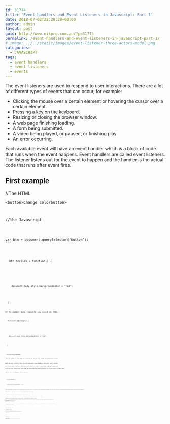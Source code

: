```yaml
---
id: 31774
title: 'Event handlers and Event Listeners in Javascript: Part 1'
date: 2018-07-02T22:20:28+00:00
author: admin
layout: post
guid: http://www.nikpro.com.au/?p=31774
permalink: /event-handlers-and-event-listeners-in-javascript-part-1/
# image: ../../static/images/event-listener-three-actors-model.png
categories:
  - JAVASCRIPT
tags:
  - event handlers
  - event listeners
  - events
---
```

The event listeners are used to respond to user interactions. There are a lot of different types of events that can occur, for example:

  * Clicking the mouse over a certain element or hovering the cursor over a certain element.
  * Pressing a key on the keyboard.
  * Resizing or closing the browser window.
  * A web page finishing loading.
  * A form being submitted.
  * A video being played, or paused, or finishing play.
  * An error occurring.

Each available event will have an event handler which is a block of code that runs when the event happens. Event handlers are called event listeners. The listener listens out for the event to happen and the handler is the actual code that runs after event fires. 

## First example

//The HTML

<p class="brush: html line-numbers  language-html">
  <code class=" language-html"><span class="token tag"><span class="token punctuation"><</span>button<span class="token punctuation">></span></span>Change color<span class="token tag"><span class="token punctuation"></</span>button<span class="token punctuation">></p>
<p></span></span>//the Javascript
</p>

<pre class="brush: js line-numbers  language-js"><code class=" language-js"><span class="token keyword">var</span> btn <span class="token operator">=</span> document<span class="token punctuation">.</span><span class="token function">querySelector</span><span class="token punctuation">(</span><span class="token string">'button'</span><span class="token punctuation">)</span><span class="token punctuation">;</span>
```


<p class="brush: js line-numbers  language-js">
  <code class=" language-js">btn<span class="token punctuation">.</span>onclick <span class="token operator">=</span> <span class="token keyword">function</span><span class="token punctuation">(</span><span class="token punctuation">)</span> <span class="token punctuation">{</span><br />

</p>

<p class="brush: js line-numbers  language-js">
  <code class=" language-js">  document<span class="token punctuation">.</span>body<span class="token punctuation">.</span>style<span class="token punctuation">.</span>backgroundColor <span class="token operator">=</span> "red"<span class="token punctuation">;</span> 
</p>

<p class="brush: js line-numbers  language-js">
  <code class=" language-js"><span class="token punctuation">}</span>
</p>

Or to makeit more readable you could do this:

<p class="brush: js line-numbers  language-js">
  <code class=" language-js"><span class="token keyword">function</span> <span class="token function">bgChange</span><span class="token punctuation">(</span><span class="token punctuation">)</span> <span class="token punctuation">{</span><br />

</p>

<p class="brush: js line-numbers  language-js">
  <code class=" language-js">  document<span class="token punctuation">.</span>body<span class="token punctuation">.</span>style<span class="token punctuation">.</span>backgroundColor <span class="token operator">=</span> "red"<span class="token punctuation">;</span> 
</p>

<p class="brush: js line-numbers  language-js">
  <code class=" language-js"><span class="token punctuation">}</span> 
</p>

<p class="brush: js line-numbers  language-js">
  <code class=" language-js">btn<span class="token punctuation">.</span>onclick <span class="token operator">=</span> bgChange<span class="token punctuation">;<br />
</span><br /> But the output is the same and clicking the button will change the background colour.
</p>

Lets now have a look of how we could implement event handlers and which one is better.

## <span class="highlight-span">Inline event handlers</span> {#Inline_event_handlers_—_don't_use_these.highlight-spanned}

It mixes your Javascript with HTML by attaching the event directly to an attribute of HTML code:

<pre class="brush: html line-numbers  language-html"><code class=" language-html"><span class="token tag"><span class="token punctuation"><</span>button <span class="token attr-name">onclick</span><span class="token attr-value"><span class="token punctuation">=</span><span class="token punctuation">"</span>bgChange()<span class="token punctuation">"</span></span><span class="token punctuation">></span></span>Press me<span class="token tag"><span class="token punctuation"></</span>button<span class="token punctuation">></span></span>
```


<p class="brush: js line-numbers  language-js">
  <code class=" language-js"><span class="token keyword">function</span> <span class="token function">bgChange</span><span class="token punctuation">(</span><span class="token punctuation">)</span> <span class="token punctuation">{</span>
</p>

<p class="brush: js line-numbers  language-js">
  <code class=" language-js">  document<span class="token punctuation">.</span>body<span class="token punctuation">.</span>style<span class="token punctuation">.</span>backgroundColor <span class="token operator">=</span> "red"<span class="token punctuation">;</span> 
</p>

<p class="brush: js line-numbers  language-js">
  <code class=" language-js"><span class="token punctuation">}</span><br /> Here we have assigned the bgChange function to onclick event of the button. This mix is a bad practice and could cause lots of problems in your code. Wha if you need to do the same action for multiple buttons? You will add lots of attributes?
</p>

Another approach in this case is to put the function body inside the HTML code as well:

<p class="brush: html line-numbers  language-html">
  <code class=" language-html"><span class="token tag"><span class="token punctuation"><</span>button <span class="token attr-name">onclick</span><span class="token attr-value"><span class="token punctuation">=</span><span class="token punctuation">"</span>alert(<span class="token punctuation">'</span>Hello, this is my old-fashioned event handler!<span class="token punctuation">'</span>);<span class="token punctuation">"</span></span><span class="token punctuation">></span></span>Press me<span class="token tag"><span class="token punctuation"></</span>button<span class="token punctuation">></p>
<p></span></span>
</p>

Separating your programming logic from your content also makes your site more friendly to search engines. It takes us to the next approach.

## <span class="highlight-span">addEventListener() and removeEventListener()</span> {#addEventListener()_and_removeEventListener().highlight-spanned}

This is [the newer approach](http://www.nikpro.com.au/what-is-spread-syntax-in-es6-and-how-to-use-it/) that is quiet similar to event handler approach but with a different syntax:

<pre class="brush: js line-numbers  language-js"><code class=" language-js"><span class="token keyword">var</span> btn <span class="token operator">=</span> document<span class="token punctuation">.</span><span class="token function">querySelector</span><span class="token punctuation">(</span><span class="token string">'button'</span><span class="token punctuation">)</span><span class="token punctuation">;</span>
<span class="token keyword">function</span> <span class="token function">bgChange</span><span class="token punctuation">(</span><span class="token punctuation">)</span> <span class="token punctuation">{</span>
  document<span class="token punctuation">.</span>body<span class="token punctuation">.</span>style<span class="token punctuation">.</span>backgroundColor <span class="token operator">=</span> "red"<span class="token punctuation">;</span>
<span class="token punctuation">}</span>   

btn<span class="token punctuation">.</span><span class="token function">addEventListener</span><span class="token punctuation">(</span><span class="token string">'click'</span><span class="token punctuation">,</span> bgChange<span class="token punctuation">)</span><span class="token punctuation">;</span>
```


We have two parameters inside the addEventListener. First one is the event name and the second is the handler function to run in response to the event. We could also put all the code inside the second parameter like this:

<p class="brush: js line-numbers  language-js">
  <code class=" language-js">btn<span class="token punctuation">.</span><span class="token function">addEventListener</span><span class="token punctuation">(</span><span class="token string">'click'</span><span class="token punctuation">,</span> <span class="token keyword">function</span><span class="token punctuation">(</span><span class="token punctuation">)</span> <span class="token punctuation">{</span><br />

</p>

<p class="brush: js line-numbers  language-js">
  <code class=" language-js">  document<span class="token punctuation">.</span>body<span class="token punctuation">.</span>style<span class="token punctuation">.</span>backgroundColor <span class="token operator">=</span>"red"<span class="token punctuation">;</span><br />
<span class="token punctuation">}</span><span class="token punctuation">)</span><span class="token punctuation">;</span><br /> We could also remove the listener:
</p>

<p class="brush: js line-numbers  language-js">
  <code class=" language-js">btn<span class="token punctuation">.</span><span class="token function">removeEventListener</span><span class="token punctuation">(</span><span class="token string">'click'</span><span class="token punctuation">,</span> bgChange<span class="token punctuation">)</span><span class="token punctuation">;</span>
</p>

With event listeners multiple functions could have same code in response to an event. 

In the inline approach, we cannot have multiple handlers on the same event for an element so this will not work:

<p class="brush: js line-numbers  language-js">
  <code class=" language-js">myElement<span class="token punctuation">.</span>onclick <span class="token operator">=</span> functionA<span class="token punctuation">;</span><br />

</p>

<p class="brush: js line-numbers  language-js">
  <code class=" language-js">myElement<span class="token punctuation">.</span>onclick <span class="token operator">=</span> functionB<span class="token punctuation">;<br />
</span>
</p>

But with Event Listeners we could do this:

<p class="brush: js line-numbers  language-js">
  <code class=" language-js">myElement<span class="token punctuation">.</span><span class="token function">addEventListener</span><span class="token punctuation">(</span><span class="token string">'click'</span><span class="token punctuation">,</span> functionA<span class="token punctuation">)</span><span class="token punctuation">;</span><br />

</p>

<p class="brush: js line-numbers  language-js">
  <code class=" language-js">myElement<span class="token punctuation">.</span><span class="token function">addEventListener</span><span class="token punctuation">(</span><span class="token string">'click'</span><span class="token punctuation">,</span> functionB<span class="token punctuation">)</span><span class="token punctuation">;</span>
</p>

Both functions will run when the element is clicked.

The main advantages of this mechanism is that you can remove event handler code if needed using `removeEventListener()`, and you can add multiple listeners of the same type to elements if required